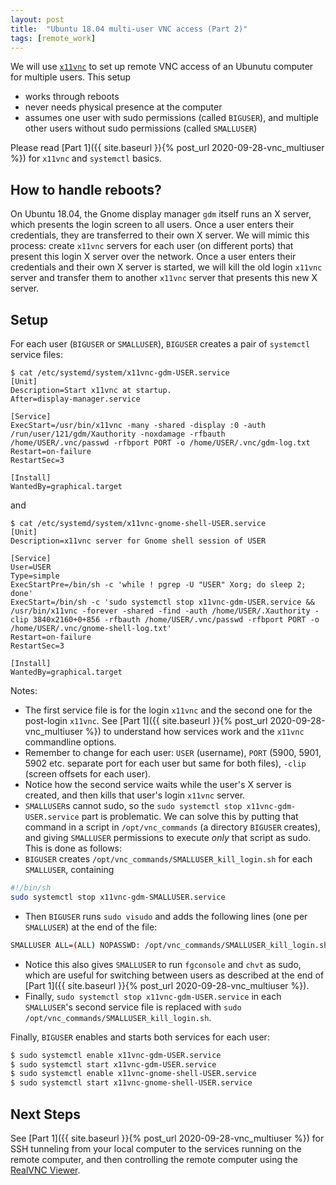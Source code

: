```yaml
---
layout: post
title:  "Ubuntu 18.04 multi-user VNC access (Part 2)"
tags: [remote_work]
---
```


We will use [`x11vnc`](https://github.com/LibVNC/x11vnc) to set up remote VNC access of an Ubunutu computer for multiple users. This setup

- works through reboots
- never needs physical presence at the computer
- assumes one user with sudo permissions (called `BIGUSER`), and multiple other users without sudo permissions (called `SMALLUSER`)

Please read [Part 1]({{ site.baseurl }}{% post_url 2020-09-28-vnc_multiuser %}) for `x11vnc` and `systemctl` basics.

## How to handle reboots?

On Ubuntu 18.04, the Gnome display manager `gdm` itself runs an X server, which presents the login screen to all users.
Once a user enters their credentials, they are transferred to their own X server. We will mimic this process: create
`x11vnc` servers for each user (on different ports) that present this login X server over the network. Once a user
enters their credentials and their own X server is started, we will kill the old login `x11vnc` server and transfer them
to another `x11vnc` server that presents this new X server.

## Setup

For each user (`BIGUSER` or `SMALLUSER`), `BIGUSER` creates a pair of `systemctl` service files:

```
$ cat /etc/systemd/system/x11vnc-gdm-USER.service
[Unit]
Description=Start x11vnc at startup.
After=display-manager.service

[Service]
ExecStart=/usr/bin/x11vnc -many -shared -display :0 -auth /run/user/121/gdm/Xauthority -noxdamage -rfbauth /home/USER/.vnc/passwd -rfbport PORT -o /home/USER/.vnc/gdm-log.txt
Restart=on-failure
RestartSec=3

[Install]
WantedBy=graphical.target
```

and

```
$ cat /etc/systemd/system/x11vnc-gnome-shell-USER.service
[Unit]
Description=x11vnc server for Gnome shell session of USER

[Service]
User=USER
Type=simple
ExecStartPre=/bin/sh -c 'while ! pgrep -U "USER" Xorg; do sleep 2; done'
ExecStart=/bin/sh -c 'sudo systemctl stop x11vnc-gdm-USER.service && /usr/bin/x11vnc -forever -shared -find -auth /home/USER/.Xauthority -clip 3840x2160+0+856 -rfbauth /home/USER/.vnc/passwd -rfbport PORT -o /home/USER/.vnc/gnome-shell-log.txt'
Restart=on-failure
RestartSec=3

[Install]
WantedBy=graphical.target
```

Notes:
- The first service file is for the login `x11vnc` and the second one for the post-login `x11vnc`. See [Part 1]({{ site.baseurl }}{% post_url 2020-09-28-vnc_multiuser %})
to understand how services work and the `x11vnc` commandline options.
- Remember to change for each user: `USER` (username), `PORT` (5900, 5901, 5902 etc. separate port for each user but same for both files), `-clip` (screen offsets for each user).
- Notice how the second service waits while the user's X server is created, and then kills that user's login `x11vnc` server.
- `SMALLUSER`s cannot sudo, so the `sudo systemctl stop x11vnc-gdm-USER.service` part is problematic. We can solve this by putting that command in a script in `/opt/vnc_commands`
(a directory `BIGUSER` creates), and giving `SMALLUSER` permissions to execute _only_ that script as sudo. This is done as follows:
- `BIGUSER` creates `/opt/vnc_commands/SMALLUSER_kill_login.sh` for each `SMALLUSER`, containing
```bash
#!/bin/sh
sudo systemctl stop x11vnc-gdm-SMALLUSER.service
```
- Then `BIGUSER` runs `sudo visudo` and adds the following lines (one per `SMALLUSER`) at the end of the file:
```bash
SMALLUSER ALL=(ALL) NOPASSWD: /opt/vnc_commands/SMALLUSER_kill_login.sh, /bin/fgconsole, /bin/chvt
```
- Notice this also gives `SMALLUSER` to run `fgconsole` and `chvt` as sudo, which are useful for switching between users as described at the end of
[Part 1]({{ site.baseurl }}{% post_url 2020-09-28-vnc_multiuser %}).
- Finally, `sudo systemctl stop x11vnc-gdm-USER.service` in each `SMALLUSER`'s second service file is replaced with `sudo /opt/vnc_commands/SMALLUSER_kill_login.sh`.

Finally, `BIGUSER` enables and starts both services for each user:

```bash
$ sudo systemctl enable x11vnc-gdm-USER.service
$ sudo systemctl start x11vnc-gdm-USER.service 
$ sudo systemctl enable x11vnc-gnome-shell-USER.service
$ sudo systemctl start x11vnc-gnome-shell-USER.service
```

## Next Steps

See [Part 1]({{ site.baseurl }}{% post_url 2020-09-28-vnc_multiuser %}) for SSH tunneling from your local computer
to the services running on the remote computer, and then controlling the remote computer using the 
[RealVNC Viewer](https://www.realvnc.com/en/connect/download/viewer/macos/).